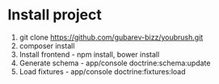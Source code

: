 # Install project

1. git clone https://github.com/gubarev-bizz/youbrush.git
2. composer install
3. Install frontend - npm install, bower install
4. Generate schema - app/console doctrine:schema:update
5. Load fixtures - app/console doctrine:fixtures:load

